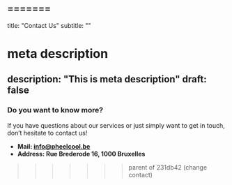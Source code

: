 
=======
---
title: "Contact Us"
subtitle: ""
# meta description
description: "This is meta description"
draft: false
---


### Do you want to know more?

If you have questions about our services or just simply want to get in touch, don’t hesitate to contact us!

* **Mail: info@pheelcool.be**
* **Address: Rue Brederode 16, 1000 Bruxelles**
>>>>>>> parent of 231db42 (change contact)
